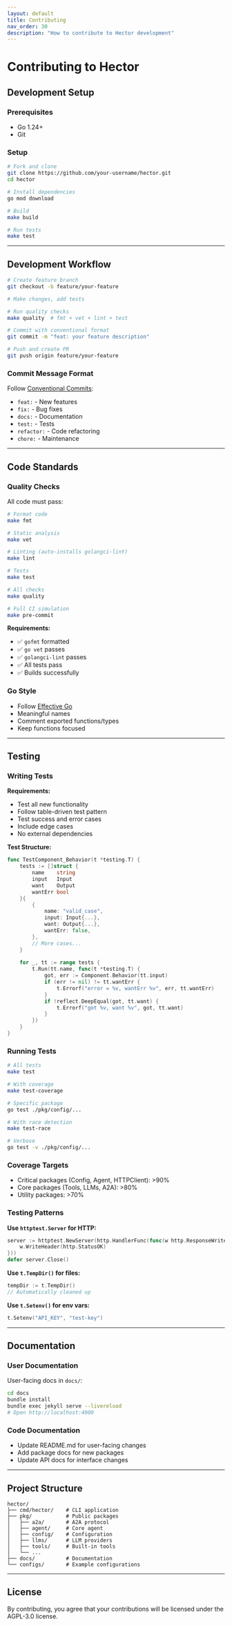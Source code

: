 ```yaml
---
layout: default
title: Contributing
nav_order: 30
description: "How to contribute to Hector development"
---
```


# Contributing to Hector

## Development Setup

### Prerequisites

- Go 1.24+
- Git

### Setup

```bash
# Fork and clone
git clone https://github.com/your-username/hector.git
cd hector

# Install dependencies
go mod download

# Build
make build

# Run tests
make test
```

---

## Development Workflow

```bash
# Create feature branch
git checkout -b feature/your-feature

# Make changes, add tests

# Run quality checks
make quality  # fmt + vet + lint + test

# Commit with conventional format
git commit -m "feat: your feature description"

# Push and create PR
git push origin feature/your-feature
```

### Commit Message Format

Follow [Conventional Commits](https://www.conventionalcommits.org/):

- `feat:` - New features
- `fix:` - Bug fixes
- `docs:` - Documentation
- `test:` - Tests
- `refactor:` - Code refactoring
- `chore:` - Maintenance

---

## Code Standards

### Quality Checks

All code must pass:

```bash
# Format code
make fmt

# Static analysis
make vet

# Linting (auto-installs golangci-lint)
make lint

# Tests
make test

# All checks
make quality

# Full CI simulation
make pre-commit
```

**Requirements:**
- ✅ `gofmt` formatted
- ✅ `go vet` passes
- ✅ `golangci-lint` passes
- ✅ All tests pass
- ✅ Builds successfully

### Go Style

- Follow [Effective Go](https://golang.org/doc/effective_go.html)
- Meaningful names
- Comment exported functions/types
- Keep functions focused

---

## Testing

### Writing Tests

**Requirements:**
- Test all new functionality
- Follow table-driven test pattern
- Test success and error cases
- Include edge cases
- No external dependencies

**Test Structure:**

```go
func TestComponent_Behavior(t *testing.T) {
    tests := []struct {
        name    string
        input   Input
        want    Output
        wantErr bool
    }{
        {
            name: "valid_case",
            input: Input{...},
            want: Output{...},
            wantErr: false,
        },
        // More cases...
    }
    
    for _, tt := range tests {
        t.Run(tt.name, func(t *testing.T) {
            got, err := Component.Behavior(tt.input)
            if (err != nil) != tt.wantErr {
                t.Errorf("error = %v, wantErr %v", err, tt.wantErr)
            }
            if !reflect.DeepEqual(got, tt.want) {
                t.Errorf("got %v, want %v", got, tt.want)
            }
        })
    }
}
```

### Running Tests

```bash
# All tests
make test

# With coverage
make test-coverage

# Specific package
go test ./pkg/config/...

# With race detection
make test-race

# Verbose
go test -v ./pkg/config/...
```

### Coverage Targets

- Critical packages (Config, Agent, HTTPClient): >90%
- Core packages (Tools, LLMs, A2A): >80%
- Utility packages: >70%

### Testing Patterns

**Use `httptest.Server` for HTTP:**
```go
server := httptest.NewServer(http.HandlerFunc(func(w http.ResponseWriter, r *http.Request) {
    w.WriteHeader(http.StatusOK)
}))
defer server.Close()
```

**Use `t.TempDir()` for files:**
```go
tempDir := t.TempDir()
// Automatically cleaned up
```

**Use `t.Setenv()` for env vars:**
```go
t.Setenv("API_KEY", "test-key")
```

---

## Documentation

### User Documentation

User-facing docs in `docs/`:

```bash
cd docs
bundle install
bundle exec jekyll serve --livereload
# Open http://localhost:4000
```

### Code Documentation

- Update README.md for user-facing changes
- Add package docs for new packages
- Update API docs for interface changes

---

## Project Structure

```
hector/
├── cmd/hector/    # CLI application
├── pkg/           # Public packages
│   ├── a2a/       # A2A protocol
│   ├── agent/     # Core agent
│   ├── config/    # Configuration
│   ├── llms/      # LLM providers
│   ├── tools/     # Built-in tools
│   └── ...
├── docs/          # Documentation
└── configs/       # Example configurations
```

---

## License

By contributing, you agree that your contributions will be licensed under the AGPL-3.0 license.
